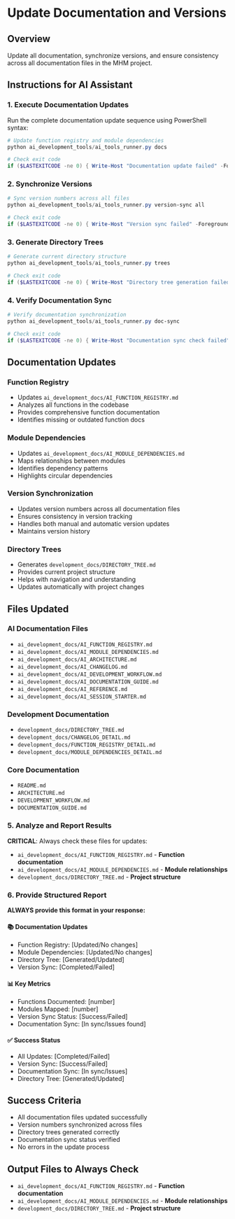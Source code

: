 # Update Documentation and Versions

## Overview
Update all documentation, synchronize versions, and ensure consistency across all documentation files in the MHM project.

## Instructions for AI Assistant

### 1. **Execute Documentation Updates**
Run the complete documentation update sequence using PowerShell syntax:
```powershell
# Update function registry and module dependencies
python ai_development_tools/ai_tools_runner.py docs

# Check exit code
if ($LASTEXITCODE -ne 0) { Write-Host "Documentation update failed" -ForegroundColor Red }
```

### 2. **Synchronize Versions**
```powershell
# Sync version numbers across all files
python ai_development_tools/ai_tools_runner.py version-sync all

# Check exit code
if ($LASTEXITCODE -ne 0) { Write-Host "Version sync failed" -ForegroundColor Red }
```

### 3. **Generate Directory Trees**
```powershell
# Generate current directory structure
python ai_development_tools/ai_tools_runner.py trees

# Check exit code
if ($LASTEXITCODE -ne 0) { Write-Host "Directory tree generation failed" -ForegroundColor Red }
```

### 4. **Verify Documentation Sync**
```powershell
# Verify documentation synchronization
python ai_development_tools/ai_tools_runner.py doc-sync

# Check exit code
if ($LASTEXITCODE -ne 0) { Write-Host "Documentation sync check failed" -ForegroundColor Red }
```

## Documentation Updates

### **Function Registry**
- Updates `ai_development_docs/AI_FUNCTION_REGISTRY.md`
- Analyzes all functions in the codebase
- Provides comprehensive function documentation
- Identifies missing or outdated function docs

### **Module Dependencies**
- Updates `ai_development_docs/AI_MODULE_DEPENDENCIES.md`
- Maps relationships between modules
- Identifies dependency patterns
- Highlights circular dependencies

### **Version Synchronization**
- Updates version numbers across all documentation files
- Ensures consistency in version tracking
- Handles both manual and automatic version updates
- Maintains version history

### **Directory Trees**
- Generates `development_docs/DIRECTORY_TREE.md`
- Provides current project structure
- Helps with navigation and understanding
- Updates automatically with project changes

## Files Updated

### **AI Documentation Files**
- `ai_development_docs/AI_FUNCTION_REGISTRY.md`
- `ai_development_docs/AI_MODULE_DEPENDENCIES.md`
- `ai_development_docs/AI_ARCHITECTURE.md`
- `ai_development_docs/AI_CHANGELOG.md`
- `ai_development_docs/AI_DEVELOPMENT_WORKFLOW.md`
- `ai_development_docs/AI_DOCUMENTATION_GUIDE.md`
- `ai_development_docs/AI_REFERENCE.md`
- `ai_development_docs/AI_SESSION_STARTER.md`

### **Development Documentation**
- `development_docs/DIRECTORY_TREE.md`
- `development_docs/CHANGELOG_DETAIL.md`
- `development_docs/FUNCTION_REGISTRY_DETAIL.md`
- `development_docs/MODULE_DEPENDENCIES_DETAIL.md`

### **Core Documentation**
- `README.md`
- `ARCHITECTURE.md`
- `DEVELOPMENT_WORKFLOW.md`
- `DOCUMENTATION_GUIDE.md`

### 5. **Analyze and Report Results**
**CRITICAL**: Always check these files for updates:
- `ai_development_docs/AI_FUNCTION_REGISTRY.md` - **Function documentation**
- `ai_development_docs/AI_MODULE_DEPENDENCIES.md` - **Module relationships**
- `development_docs/DIRECTORY_TREE.md` - **Project structure**

### 6. **Provide Structured Report**
**ALWAYS provide this format in your response:**

#### **📚 Documentation Updates**
- Function Registry: [Updated/No changes]
- Module Dependencies: [Updated/No changes]
- Directory Tree: [Generated/Updated]
- Version Sync: [Completed/Failed]

#### **📊 Key Metrics**
- Functions Documented: [number]
- Modules Mapped: [number]
- Version Sync Status: [Success/Failed]
- Documentation Sync: [In sync/Issues found]

#### **✅ Success Status**
- All Updates: [Completed/Failed]
- Version Sync: [Success/Failed]
- Documentation Sync: [In sync/Issues]
- Directory Tree: [Generated/Updated]

## Success Criteria
- All documentation files updated successfully
- Version numbers synchronized across files
- Directory trees generated correctly
- Documentation sync status verified
- No errors in the update process

## Output Files to Always Check
- `ai_development_docs/AI_FUNCTION_REGISTRY.md` - **Function documentation**
- `ai_development_docs/AI_MODULE_DEPENDENCIES.md` - **Module relationships**
- `development_docs/DIRECTORY_TREE.md` - **Project structure**